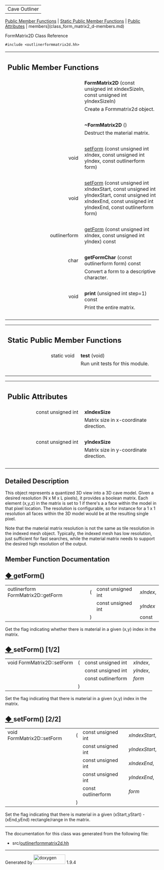 <table data-cellspacing="0" data-cellpadding="0">
<colgroup>
<col style="width: 100%" />
</colgroup>
<tbody>
<tr id="projectrow" class="odd">
<td id="projectalign"><div id="projectname">
Cave Outliner
</div></td>
</tr>
</tbody>
</table>

[Public Member Functions](#pub-methods) | [Static Public Member
Functions](#pub-static-methods) | [Public Attributes](#pub-attribs) |
 members](class_form_matrix2_d-members.md)

FormMatrix2D Class Reference

`#include <outlinerformmatrix2d.hh>`

<table class="memberdecls">
<colgroup>
<col style="width: 50%" />
<col style="width: 50%" />
</colgroup>
<tbody>
<tr class="odd heading">
<td colspan="2"><h2 id="public-member-functions"
class="groupheader"><span id="pub-methods"></span> Public Member
Functions</h2></td>
</tr>
<tr class="even memitem:ac31aa4a7b5bcfb4f99514ac0a01b272b">
<td class="memItemLeft" style="text-align: right;"
data-valign="top"><span id="ac31aa4a7b5bcfb4f99514ac0a01b272b"></span>
 </td>
<td class="memItemRight"
data-valign="bottom"><strong>FormMatrix2D</strong> (const unsigned int
xIndexSizeIn, const unsigned int yIndexSizeIn)</td>
</tr>
<tr class="odd memdesc:ac31aa4a7b5bcfb4f99514ac0a01b272b">
<td class="mdescLeft"> </td>
<td class="mdescRight">Create a Formmatrix2d object.<br />
</td>
</tr>
<tr class="even separator:ac31aa4a7b5bcfb4f99514ac0a01b272b">
<td colspan="2" class="memSeparator"> </td>
</tr>
<tr class="odd memitem:a3fd9dc4f2b12e4e40329c15f458482de">
<td class="memItemLeft" style="text-align: right;"
data-valign="top"><span id="a3fd9dc4f2b12e4e40329c15f458482de"></span>
 </td>
<td class="memItemRight"
data-valign="bottom"><strong>~FormMatrix2D</strong> ()</td>
</tr>
<tr class="even memdesc:a3fd9dc4f2b12e4e40329c15f458482de">
<td class="mdescLeft"> </td>
<td class="mdescRight">Destruct the material matrix.<br />
</td>
</tr>
<tr class="odd separator:a3fd9dc4f2b12e4e40329c15f458482de">
<td colspan="2" class="memSeparator"> </td>
</tr>
<tr class="even memitem:aed9f868ba8bdf4ddf19f3d50135a1345">
<td class="memItemLeft" style="text-align: right;"
data-valign="top">void </td>
<td class="memItemRight" data-valign="bottom"><a
href="https://github.com/jariarkko/cave-outliner/blob/master/doc/software/class_form_matrix2_d.md#aed9f868ba8bdf4ddf19f3d50135a1345"
class="el">setForm</a> (const unsigned int xIndex, const unsigned int
yIndex, const outlinerform form)</td>
</tr>
<tr class="odd separator:aed9f868ba8bdf4ddf19f3d50135a1345">
<td colspan="2" class="memSeparator"> </td>
</tr>
<tr class="even memitem:aab13d5d58e30a64fe84386d722e8692f">
<td class="memItemLeft" style="text-align: right;"
data-valign="top">void </td>
<td class="memItemRight" data-valign="bottom"><a
href="https://github.com/jariarkko/cave-outliner/blob/master/doc/software/class_form_matrix2_d.md#aab13d5d58e30a64fe84386d722e8692f"
class="el">setForm</a> (const unsigned int xIndexStart, const unsigned
int yIndexStart, const unsigned int xIndexEnd, const unsigned int
yIndexEnd, const outlinerform form)</td>
</tr>
<tr class="odd separator:aab13d5d58e30a64fe84386d722e8692f">
<td colspan="2" class="memSeparator"> </td>
</tr>
<tr class="even memitem:a03f462b59bb37cad777ac21fde3a0555">
<td class="memItemLeft" style="text-align: right;"
data-valign="top">outlinerform </td>
<td class="memItemRight" data-valign="bottom"><a
href="https://github.com/jariarkko/cave-outliner/blob/master/doc/software/class_form_matrix2_d.md#a03f462b59bb37cad777ac21fde3a0555"
class="el">getForm</a> (const unsigned int xIndex, const unsigned int
yIndex) const</td>
</tr>
<tr class="odd separator:a03f462b59bb37cad777ac21fde3a0555">
<td colspan="2" class="memSeparator"> </td>
</tr>
<tr class="even memitem:af3078e216048b5792c6e2bb38a856a2f">
<td class="memItemLeft" style="text-align: right;"
data-valign="top"><span id="af3078e216048b5792c6e2bb38a856a2f"></span>
char </td>
<td class="memItemRight"
data-valign="bottom"><strong>getFormChar</strong> (const outlinerform
form) const</td>
</tr>
<tr class="odd memdesc:af3078e216048b5792c6e2bb38a856a2f">
<td class="mdescLeft"> </td>
<td class="mdescRight">Convert a form to a descriptive character.<br />
</td>
</tr>
<tr class="even separator:af3078e216048b5792c6e2bb38a856a2f">
<td colspan="2" class="memSeparator"> </td>
</tr>
<tr class="odd memitem:a87ebf8d776785f8ae105579b36406673">
<td class="memItemLeft" style="text-align: right;"
data-valign="top"><span id="a87ebf8d776785f8ae105579b36406673"></span>
void </td>
<td class="memItemRight" data-valign="bottom"><strong>print</strong>
(unsigned int step=1) const</td>
</tr>
<tr class="even memdesc:a87ebf8d776785f8ae105579b36406673">
<td class="mdescLeft"> </td>
<td class="mdescRight">Print the entire matrix.<br />
</td>
</tr>
<tr class="odd separator:a87ebf8d776785f8ae105579b36406673">
<td colspan="2" class="memSeparator"> </td>
</tr>
</tbody>
</table>

<table class="memberdecls">
<colgroup>
<col style="width: 50%" />
<col style="width: 50%" />
</colgroup>
<tbody>
<tr class="odd heading">
<td colspan="2"><h2 id="static-public-member-functions"
class="groupheader"><span id="pub-static-methods"></span> Static Public
Member Functions</h2></td>
</tr>
<tr class="even memitem:a34e6a90c6fabe20bf69473aa00d9ad19">
<td class="memItemLeft" style="text-align: right;"
data-valign="top"><span id="a34e6a90c6fabe20bf69473aa00d9ad19"></span>
static void </td>
<td class="memItemRight" data-valign="bottom"><strong>test</strong>
(void)</td>
</tr>
<tr class="odd memdesc:a34e6a90c6fabe20bf69473aa00d9ad19">
<td class="mdescLeft"> </td>
<td class="mdescRight">Run unit tests for this module.<br />
</td>
</tr>
<tr class="even separator:a34e6a90c6fabe20bf69473aa00d9ad19">
<td colspan="2" class="memSeparator"> </td>
</tr>
</tbody>
</table>

<table class="memberdecls">
<colgroup>
<col style="width: 50%" />
<col style="width: 50%" />
</colgroup>
<tbody>
<tr class="odd heading">
<td colspan="2"><h2 id="public-attributes" class="groupheader"><span
id="pub-attribs"></span> Public Attributes</h2></td>
</tr>
<tr class="even memitem:a48419b75066a56cd806a880b9ed17d51">
<td class="memItemLeft" style="text-align: right;"
data-valign="top"><span id="a48419b75066a56cd806a880b9ed17d51"></span>
const unsigned int </td>
<td class="memItemRight"
data-valign="bottom"><strong>xIndexSize</strong></td>
</tr>
<tr class="odd memdesc:a48419b75066a56cd806a880b9ed17d51">
<td class="mdescLeft"> </td>
<td class="mdescRight">Matrix size in x-coordinate direction.<br />
</td>
</tr>
<tr class="even separator:a48419b75066a56cd806a880b9ed17d51">
<td colspan="2" class="memSeparator"> </td>
</tr>
<tr class="odd memitem:a619677cc03f8a61b6b7a2c2dd9701aaf">
<td class="memItemLeft" style="text-align: right;"
data-valign="top"><span id="a619677cc03f8a61b6b7a2c2dd9701aaf"></span>
const unsigned int </td>
<td class="memItemRight"
data-valign="bottom"><strong>yIndexSize</strong></td>
</tr>
<tr class="even memdesc:a619677cc03f8a61b6b7a2c2dd9701aaf">
<td class="mdescLeft"> </td>
<td class="mdescRight">Matrix size in y-coordinate direction.<br />
</td>
</tr>
<tr class="odd separator:a619677cc03f8a61b6b7a2c2dd9701aaf">
<td colspan="2" class="memSeparator"> </td>
</tr>
</tbody>
</table>

<span id="details"></span>

## Detailed Description

This object represents a quantized 3D view into a 3D cave model. Given a
desired resolution (N x M x L pixels), it provides a boolean matrix.
Each element (x,y,z) in the matrix is set to 1 if there's a a face
within the model in that pixel location. The resolution is configurable,
so for instance for a 1 x 1 resolution all faces within the 3D model
would be at the resulting single pixel.

Note that the material matrix resolution is not the same as tile
resolution in the indexed mesh object. Typically, the indexed mesh has
low resolution, just sufficient for fast searches, while the material
matrix needs to support the desired high resolution of the output.

## Member Function Documentation

<span id="a03f462b59bb37cad777ac21fde3a0555"></span>

## <span class="permalink">[◆ ](#a03f462b59bb37cad777ac21fde3a0555)</span>getForm()

<table class="memname">
<tbody>
<tr class="odd">
<td class="memname">outlinerform FormMatrix2D::getForm</td>
<td>(</td>
<td class="paramtype">const unsigned int </td>
<td class="paramname"><em>xIndex</em>,</td>
</tr>
<tr class="even">
<td class="paramkey"></td>
<td></td>
<td class="paramtype">const unsigned int </td>
<td class="paramname"><em>yIndex</em> </td>
</tr>
<tr class="odd">
<td></td>
<td>)</td>
<td></td>
<td>const</td>
</tr>
</tbody>
</table>

Get the flag indicating whether there is material in a given (x,y) index
in the matrix.

<span id="aed9f868ba8bdf4ddf19f3d50135a1345"></span>

## <span class="permalink">[◆ ](#aed9f868ba8bdf4ddf19f3d50135a1345)</span>setForm() <span class="overload">\[1/2\]</span>

<table class="memname">
<tbody>
<tr class="odd">
<td class="memname">void FormMatrix2D::setForm</td>
<td>(</td>
<td class="paramtype">const unsigned int </td>
<td class="paramname"><em>xIndex</em>,</td>
</tr>
<tr class="even">
<td class="paramkey"></td>
<td></td>
<td class="paramtype">const unsigned int </td>
<td class="paramname"><em>yIndex</em>,</td>
</tr>
<tr class="odd">
<td class="paramkey"></td>
<td></td>
<td class="paramtype">const outlinerform </td>
<td class="paramname"><em>form</em> </td>
</tr>
<tr class="even">
<td></td>
<td>)</td>
<td></td>
<td></td>
</tr>
</tbody>
</table>

Set the flag indicating that there is material in a given (x,y) index in
the matrix.

<span id="aab13d5d58e30a64fe84386d722e8692f"></span>

## <span class="permalink">[◆ ](#aab13d5d58e30a64fe84386d722e8692f)</span>setForm() <span class="overload">\[2/2\]</span>

<table class="memname">
<tbody>
<tr class="odd">
<td class="memname">void FormMatrix2D::setForm</td>
<td>(</td>
<td class="paramtype">const unsigned int </td>
<td class="paramname"><em>xIndexStart</em>,</td>
</tr>
<tr class="even">
<td class="paramkey"></td>
<td></td>
<td class="paramtype">const unsigned int </td>
<td class="paramname"><em>yIndexStart</em>,</td>
</tr>
<tr class="odd">
<td class="paramkey"></td>
<td></td>
<td class="paramtype">const unsigned int </td>
<td class="paramname"><em>xIndexEnd</em>,</td>
</tr>
<tr class="even">
<td class="paramkey"></td>
<td></td>
<td class="paramtype">const unsigned int </td>
<td class="paramname"><em>yIndexEnd</em>,</td>
</tr>
<tr class="odd">
<td class="paramkey"></td>
<td></td>
<td class="paramtype">const outlinerform </td>
<td class="paramname"><em>form</em> </td>
</tr>
<tr class="even">
<td></td>
<td>)</td>
<td></td>
<td></td>
</tr>
</tbody>
</table>

Set the flag indicating that there is material in a given
(xStart,yStart) - (xEnd,yEnd) rectangle/range in the matrix.

------------------------------------------------------------------------

The documentation for this class was generated from the following file:

-   src/<a href="outlinerformmatrix2d_8hh_source.md"
    class="el">outlinerformmatrix2d.hh</a>

------------------------------------------------------------------------

<span class="small">Generated
by [<img src="doxygen.svg" class="footer" width="104" height="31"
alt="doxygen" />](https://www.doxygen.org/index.md) 1.9.4</span>
